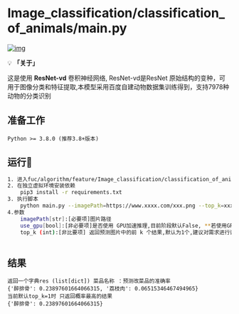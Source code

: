 # []()Image_classification/classification_of_animals/main.py

[![img](https://img.shields.io/badge/python-%3E=3.8.x-green.svg)](https://python.org/)


💡 **「关于」**

这是使用 **ResNet-vd** 卷积神经网络, ResNet-vd是ResNet 原始结构的变种，可用于图像分类和特征提取,本模型采用百度自建动物数据集训练得到，支持7978种动物的分类识别


## 准备工作
```
Python >= 3.8.0 (推荐3.8+版本) 
```

## 运行💈

```bash
1. 进入fuc/algorithm/feature/Image_classification/classification_of_animals目录
2. 在独立虚拟环境安装依赖
	pip3 install -r requirements.txt
3. 执行脚本
	python main.py --imagePath=https://www.xxxx.com/xxx.png --top_k=xxx
4.参数
    imagePath[str]:[必要项]图片路径
    use_gpu[bool]:[非必要项]是否使用 GPU加速推理,目前阶段默认False, **若使用GPU,请先设置CUDA_VISIBLE_DEVICES环境变量**
    top_k (int):[非比要项] 返回预测图片中的前 k 个结果,默认为1个,建议对需求进行讨论后调整
	
```

## 结果

```
返回一个字典res (list[dict]) 菜品名称 ：预测改菜品的准确率
{'醉排骨': 0.23897601664066315, '荔枝肉': 0.06515346467494965}
当前默认top_k=1时 只返回概率最高的结果
{'醉排骨': 0.23897601664066315}
 
```